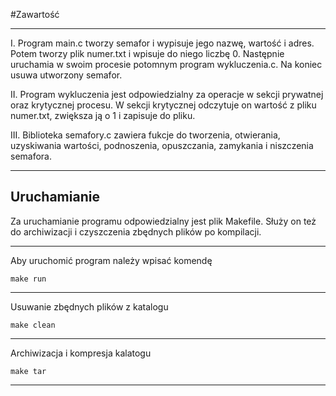 #Zawartość

----------------------------------------------------------------

I. Program main.c tworzy semafor i wypisuje jego nazwę, wartość i adres.
Potem tworzy plik numer.txt i wpisuje do niego liczbę 0.
Następnie uruchamia w swoim procesie potomnym program wykluczenia.c. 
Na koniec usuwa utworzony semafor.

II. Program wykluczenia jest odpowiedzialny za operacje w sekcji prywatnej
oraz krytycznej procesu. W sekcji krytycznej odczytuje on wartość z pliku 
numer.txt, zwiększa ją o 1 i zapisuje do pliku.

III. Biblioteka semafory.c zawiera fukcje do tworzenia, otwierania,
uzyskiwania wartości, podnoszenia, opuszczania, zamykania i niszczenia 
semafora.

-----------------------------------------------------------------
Uruchamianie
-----------------------------------------------------------------

Za uruchamianie programu odpowiedzialny jest plik Makefile.
Służy on też do archiwizacji i czyszczenia zbędnych plików 
po kompilacji.

-----------------------------------------------------------------
Aby uruchomić program należy wpisać komendę 
    
    make run 
-----------------------------------------------------------------
Usuwanie zbędnych plików z katalogu

    make clean
-----------------------------------------------------------------
Archiwizacja i kompresja kalatogu
    
    make tar
-----------------------------------------------------------------